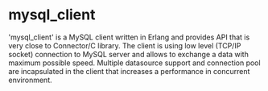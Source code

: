 # mysql_client
'mysql_client' is a MySQL client written in Erlang and provides API that is very close to Connector/C library. The client is using low level (TCP/IP socket) connection to MySQL server and allows to exchange a data with maximum possible speed. Multiple datasource support and connection pool are incapsulated in the client that increases a performance in concurrent environment.
